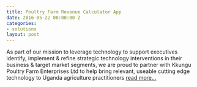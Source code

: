 ```yaml
---
title: Poultry Farm Revenue Calculator App
date: 2016-05-22 00:00:00 Z
categories:
- solutions
layout: post
---
```


As part of our mission to leverage technology to support executives identify, implement & refine strategic technology interventions in their business & target market segments, we are proud to partner with Kkungu Poultry Farm Enterprises Ltd to help bring relevant, useable cutting edge technology to Uganda agriculture practitioners <a href="https://ssmusoke.com/2016/05/22/styx-technology-group-launches-poultry-farm-revenue-calculator-app/" target="_blank">read more...</a> 

